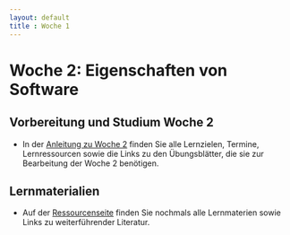 ```yaml
---
layout: default
title : Woche 1
---
```



# Woche 2: Eigenschaften von Software

## Vorbereitung und Studium Woche 2
* In der [Anleitung zu Woche 2](guide.html) finden Sie alle Lernzielen, Termine, Lernressourcen sowie die Links zu den Übungsblätter, die sie 
zur Bearbeitung der Woche 2 benötigen. 


## Lernmaterialien
* Auf der [Ressourcenseite](resources.html) finden Sie nochmals alle Lernmaterien sowie Links zu weiterführender Literatur. 

